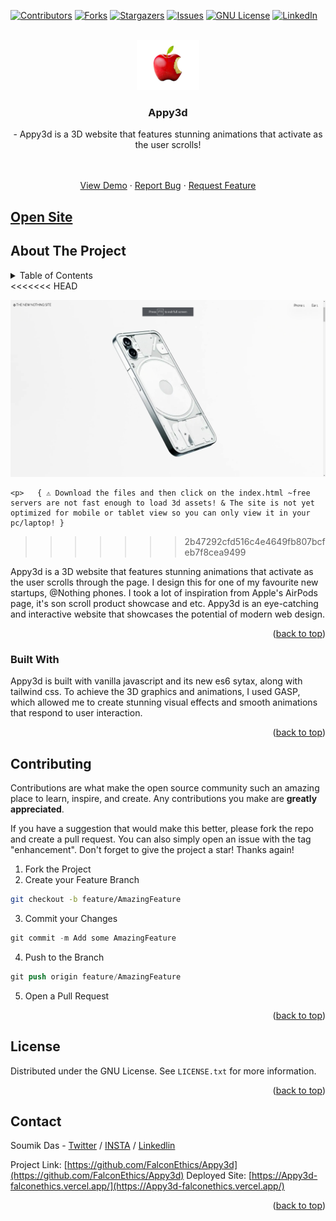 <a name="readme-top"></a>
[![Contributors][contributors-shield]][contributors-url]
[![Forks][forks-shield]][forks-url]
[![Stargazers][stars-shield]][stars-url]
[![Issues][issues-shield]][issues-url]
[![GNU License][license-shield]][license-url]
[![LinkedIn][linkedin-shield]][linkedin-url]


<!-- PROJECT LOGO -->
<br />
<div align="center">
  <a href="https://github.com/FalconEthics/Appy3d">
    <img src="./logo.png" alt="Logo" width="100" height="80">
  </a>

  <h3 align="center">Appy3d</h3>

  <p align="center">
    - Appy3d is a 3D website that features stunning animations that activate as the user scrolls!
  <p align="center">
    <br />
    <br />
    <a href="https://Appy3d-falconethics.vercel.app/">View Demo</a>
    ·
    <a href="https://github.com/FalconEthics/Appy3d/issues">Report Bug</a>
    ·
    <a href="https://github.com/FalconEthics/Appy3d/issues">Request Feature</a>
  </p>
</div>

## <a href="https://Appy3d-falconethics.vercel.app/">Open Site</a>



<!-- ABOUT THE PROJECT -->
## About The Project
<details>
  <summary>Table of Contents</summary>
  <ol>
    <li>
      <a href="#about-the-project">About The Project</a>
      <ul>
        <li><a href="#built-with">Built With</a></li>
      </ul>
    </li>
    <li><a href="#contributing">Contributing</a></li>
    <li><a href="#license">License</a></li>
    <li><a href="#contact">Contact</a></li>
    <li><a href="#acknowledgments">Acknowledgments</a></li>
  </ol>
</details>
<<<<<<< HEAD

[![Product Name Screen Shot][product-screenshot]](https://Appy3d-falconethics.vercel.app/)

    <p>   { ⚠️ Download the files and then click on the index.html ~free servers are not fast enough to load 3d assets! & The site is not yet optimized for mobile or tablet view so you can only view it in your pc/laptop! }
>>>>>>> 2b47292cfd516c4e4649fb807bcfeb7f8cea9499

Appy3d is a 3D website that features stunning animations that activate as the user scrolls through the page. I design this for one of my favourite new startups, @Nothing phones. I took a lot of inspiration from Apple's AirPods page, it's son scroll product showcase and etc. Appy3d is an eye-catching and interactive website that showcases the potential of modern web design.

<p align="right">(<a href="#readme-top">back to top</a>)</p>



### Built With

Appy3d is built with vanilla javascript and its new es6 sytax, along with tailwind css. To achieve the 3D graphics and animations, I used GASP, which allowed me to create stunning visual effects and smooth animations that respond to user interaction.
<p align="right">(<a href="#readme-top">back to top</a>)</p>


<!-- CONTRIBUTING -->
## Contributing

Contributions are what make the open source community such an amazing place to learn, inspire, and create. Any contributions you make are **greatly appreciated**.

If you have a suggestion that would make this better, please fork the repo and create a pull request. You can also simply open an issue with the tag "enhancement".
Don't forget to give the project a star! Thanks again!

1. Fork the Project
2. Create your Feature Branch 
 ```sh
git checkout -b feature/AmazingFeature
```
3. Commit your Changes 
```s
git commit -m Add some AmazingFeature
```
4. Push to the Branch 
```s
git push origin feature/AmazingFeature
```
5. Open a Pull Request

<p align="right">(<a href="#readme-top">back to top</a>)</p>



<!-- LICENSE -->
## License

Distributed under the GNU License. See `LICENSE.txt` for more information.

<p align="right">(<a href="#readme-top">back to top</a>)</p>



<!-- CONTACT -->
## Contact

Soumik Das - [Twitter](https://twitter.com/Mr_Soumik_Das) / [INSTA](https://www.instagram.com/itz.raaj.das/) / [Linkedlin](https://www.linkedin.com/in/soumik-das-profile/)

Project Link: [https://github.com/FalconEthics/Appy3d](https://github.com/FalconEthics/Appy3d)
Deployed Site: [https://Appy3d-falconethics.vercel.app/](https://Appy3d-falconethics.vercel.app/)

<p align="right">(<a href="#readme-top">back to top</a>)</p>





<!-- MARKDOWN LINKS & IMAGES -->
<!-- https://www.markdownguide.org/basic-syntax/#reference-style-links -->
[contributors-shield]: https://img.shields.io/github/contributors/FalconEthics/Appy3d.svg?style=for-the-badge
[contributors-url]: https://github.com/FalconEthics/Appy3d/graphs/contributors
[forks-shield]: https://img.shields.io/github/forks/FalconEthics/Appy3d.svg?style=for-the-badge
[forks-url]: https://github.com/FalconEthics/Appy3d/network/members
[stars-shield]: https://img.shields.io/github/stars/FalconEthics/Appy3d.svg?style=for-the-badge
[stars-url]: https://github.com/FalconEthics/Appy3d/stargazers
[issues-shield]: https://img.shields.io/github/issues/FalconEthics/Appy3d.svg?style=for-the-badge

[issues-url]: https://github.com/FalconEthics/Appy3d/issues
[license-shield]: https://img.shields.io/github/license/FalconEthics/Appy3d.svg?style=for-the-badge

[license-url]: https://github.com/FalconEthics/Appy3d/blob/main/LICENSE
[linkedin-shield]: https://img.shields.io/badge/-LinkedIn-black.svg?style=for-the-badge&logo=linkedin&colorB=555

[linkedin-url]: https://www.linkedin.com/in/soumik-das-profile/

[product-screenshot]: ./screenshot.png

[Bootstrap.com]: https://img.shields.io/badge/tailwind-563D7C?style=for-the-badge&logo=tailwindcss&logoColor=white
[Bootstrap-url]: https://tailwindcss.com/
[Es6.com]: https://img.shields.io/badge/react-7BDCB5?style=for-the-badge&logo=react&logoColor=white
[Es6-url]: https://reactjs.org/
[Git.com]: https://img.shields.io/badge/vercel-FF6900?style=for-the-badge&logo=vercel&logoColor=white
[Git-url]: https://vercel.com/
